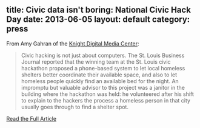 title: Civic data isn't boring: National Civic Hack Day
date: 2013-06-05
layout: default
category: press
---
From Amy Gahran of the [Knight Digital Media Center](http://www.knightdigitalmediacenter.org/):

> Civic hacking is not just about computers. The St. Louis Business Journal
> reported that the winning team at the St. Louis civic hackathon proposed a
> phone-based system to let local homeless shelters better coordinate their
> available space, and also to let homeless people quickly find an available
> bed for the night. An impromptu but valuable advisor to this project was a
> janitor in the building where the hackathon was held: he volunteered after
> his shift to explain to the hackers the process a homeless person in that
> city usually goes through to find a shelter spot.

[Read the Full Article](http://www.knightdigitalmediacenter.org/blogs/agahran/2013/06/civic-data-isnt-boring-national-civic-hack-day)
